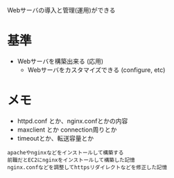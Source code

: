 Webサーバの導入と管理(運用)ができる

# 基準
- Webサーバを構築出来る (応用)
  - Webサーバをカスタマイズできる (configure, etc)

# メモ
- httpd.conf とか、nginx.confとかの内容
- maxclient とか connection周りとか
- timeoutとか、転送容量とか

```
apacheやnginxなどをインストールして構築する
前職だとEC2にnginxをインストールして構築した記憶
nginx.confなどを調整してhttpsリダイレクトなどを修正した記憶
```
